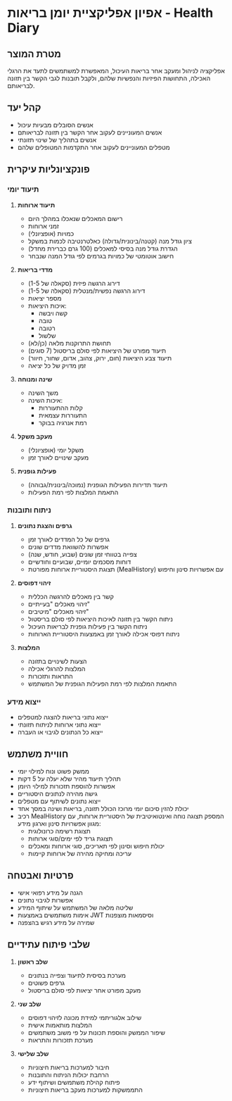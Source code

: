 # אפיון אפליקציית יומן בריאות - Health Diary

## מטרת המוצר
אפליקציה לניהול ומעקב אחר בריאות העיכול, המאפשרת למשתמשים לתעד את הרגלי האכילה, התחושות הפיזיות והנפשיות שלהם, ולקבל תובנות לגבי הקשר בין תזונה לבריאותם.

## קהל יעד
- אנשים הסובלים מבעיות עיכול
- אנשים המעוניינים לעקוב אחר הקשר בין תזונה לבריאותם
- אנשים בתהליך של שינוי תזונתי
- מטפלים המעוניינים לעקוב אחר התקדמות המטופלים שלהם

## פונקציונליות עיקרית

### תיעוד יומי
1. **תיעוד ארוחות**
   - רישום המאכלים שנאכלו במהלך היום
   - זמני ארוחות
   - כמויות (אופציונלי)
   - ציון גודל מנה (קטנה/בינונית/גדולה) כאלטרנטיבה לכמות במשקל
   - הגדרת גודל מנה בסיסי למאכלים (100 גרם כברירת מחדל)
   - חישוב אוטומטי של כמויות בגרמים לפי גודל המנה שנבחר

2. **מדדי בריאות**
   - דירוג הרגשה פיזית (סקאלה של 1-5)
   - דירוג הרגשה נפשית/מנטלית (סקאלה של 1-5)
   - מספר יציאות
   - איכות היציאות:
     * קשה ויבשה
     * טובה
     * רטובה
     * שלשול
   - תחושת התרוקנות מלאה (כן/לא)
   - תיעוד מפורט של היציאות לפי סולם בריסטול (7 סוגים)
   - תיעוד צבע היציאות (חום, ירוק, צהוב, אדום, שחור, חיוור)
   - זמן מדויק של כל יציאה

3. **שינה ומנוחה**
   - משך השינה
   - איכות השינה:
     * קלות ההתעוררות
     * התעוררות עצמאית
     * רמת אנרגיה בבוקר

4. **מעקב משקל**
   - משקל יומי (אופציונלי)
   - מעקב שינויים לאורך זמן

5. **פעילות גופנית**
   - תיעוד תדירות הפעילות הגופנית (נמוכה/בינונית/גבוהה)
   - התאמת המלצות לפי רמת הפעילות

### ניתוח ותובנות
1. **גרפים והצגת נתונים**
   - גרפים של כל המדדים לאורך זמן
   - אפשרות להשוואת מדדים שונים
   - צפייה בטווחי זמן שונים (שבוע, חודש, שנה)
   - דוחות מסכמים יומיים, שבועיים וחודשיים
   - תצוגת היסטוריית ארוחות מפורטת (MealHistory) עם אפשרויות סינון וחיפוש

2. **זיהוי דפוסים**
   - קשר בין מאכלים להרגשה הכללית
   - זיהוי מאכלים "בעייתיים"
   - זיהוי מאכלים "מיטיבים"
   - ניתוח הקשר בין תזונה לאיכות היציאות לפי סולם בריסטול
   - ניתוח הקשר בין פעילות גופנית לבריאות העיכול
   - ניתוח דפוסי אכילה לאורך זמן באמצעות היסטוריית הארוחות

3. **המלצות**
   - הצעות לשינויים בתזונה
   - המלצות להרגלי אכילה
   - התראות ותזכורות
   - התאמת המלצות לפי רמת הפעילות הגופנית של המשתמש

### ייצוא מידע
- ייצוא נתוני בריאות להצגה למטפלים
- ייצוא נתוני ארוחות לניתוח תזונתי
- ייצוא כל הנתונים לגיבוי או העברה

## חוויית משתמש
- ממשק פשוט ונוח למילוי יומי
- תהליך תיעוד מהיר שלא יעלה על 5 דקות
- אפשרות להוספת תזכורות למילוי היומן
- גישה מהירה לנתונים היסטוריים
- ייצוא נתונים לשיתוף עם מטפלים
- יכולת להזין סיכום יומי מרוכז הכולל תזונה, בריאות ושינה במסך אחד
- רכיב MealHistory המספק תצוגה נוחה ואינטואיטיבית של היסטוריית ארוחות, עם מגוון אפשרויות סינון וארגון מידע:
  - תצוגת רשימה כרונולוגית
  - תצוגת גריד לפי ימים/סוגי ארוחות
  - יכולת חיפוש וסינון לפי תאריכים, סוגי ארוחות ומאכלים
  - עריכה ומחיקה מהירה של ארוחות קיימות

## פרטיות ואבטחה
- הגנה על מידע רפואי אישי
- אפשרות לגיבוי נתונים
- שליטה מלאה של המשתמש על שיתוף המידע
- אימות משתמשים באמצעות JWT וסיסמאות מוצפנות
- שמירה על מידע רגיש בהצפנה

## שלבי פיתוח עתידיים
1. **שלב ראשון**
   - מערכת בסיסית לתיעוד וצפייה בנתונים
   - גרפים פשוטים
   - מעקב מפורט אחר יציאות לפי סולם בריסטול

2. **שלב שני**
   - שילוב אלגוריתמי למידת מכונה לזיהוי דפוסים
   - המלצות מותאמות אישית
   - שיפור הממשק והוספת תכונות על פי משוב משתמשים
   - מערכת תזכורות והתראות

3. **שלב שלישי**
   - חיבור למערכות בריאות חיצוניות
   - הרחבת יכולות הניתוח והתובנות
   - פיתוח קהילת משתמשים ושיתוף ידע 
   - התממשקות למערכות מעקב בריאות חיצוניות 